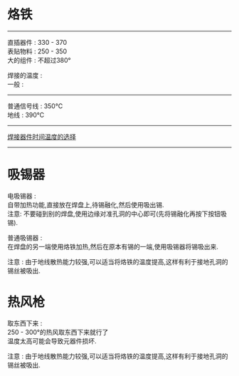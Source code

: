 # 烙铁
___
直插器件 : 330 - 370    
表贴物料 : 250 - 350  
大的组件 : 不超过380°

焊接的温度 :   
一般 :   
___
普通信号线 :   350℃   
地线 :  390℃   
___
[焊接器件时间温度的选择](https://zhuanlan.zhihu.com/p/76460403#:~:text=1%E3%80%81%E6%A0%87%E7%A4%BA20-25W%EF%BC%8C%E5%AF%B9%E5%BA%94%E7%84%8A%E6%8E%A5%E6%B8%A9%E5%BA%A6%E4%B8%BA200-250%E5%BA%A6%EF%BC%9B%202%E3%80%81%E6%A0%87%E7%A4%BA30-35W%EF%BC%8C%E5%AF%B9%E5%BA%94%E7%84%8A%E6%8E%A5%E6%B8%A9%E5%BA%A6%E4%B8%BA250-300%E5%BA%A6%EF%BC%9B%203%E3%80%81%E6%A0%87%E7%A4%BA40-45W%EF%BC%8C%E5%AF%B9%E5%BA%94%E7%84%8A%E6%8E%A5%E6%B8%A9%E5%BA%A6%E4%B8%BA280-350%E5%BA%A6%EF%BC%9B,4%E3%80%81%E6%A0%87%E7%A4%BA50W%EF%BC%8C%E5%AF%B9%E5%BA%94%E7%84%8A%E6%8E%A5%E6%B8%A9%E5%BA%A6%E4%B8%BA320-380%E5%BA%A6%EF%BC%9B%205%E3%80%81%E6%A0%87%E7%A4%BA60W%EF%BC%8C%E5%AF%B9%E5%BA%94%E7%84%8A%E6%8E%A5%E6%B8%A9%E5%BA%A6%E4%B8%BA320-400%E5%BA%A6%EF%BC%9B%206%E3%80%81%E6%A0%87%E7%A4%BA75-80W%EF%BC%8C%E5%AF%B9%E5%BA%94%E7%84%8A%E6%8E%A5%E6%B8%A9%E5%BA%A6%E4%B8%BA350-400%E5%BA%A6%EF%BC%9B%207%E3%80%81%E6%A0%87%E7%A4%BA100W%EF%BC%8C%E5%AF%B9%E5%BA%94%E7%84%8A%E6%8E%A5%E6%B8%A9%E5%BA%A6%E4%B8%BA380-450%E5%BA%A6%EF%BC%9B)   
___

# 吸锡器
电吸锡器 :  
自带加热功能,直接放在焊盘上,待锡融化,然后使用吸出锡.   
注意: 不要碰到别的焊盘,使用边缘对准孔洞的中心即可(先将锡融化再按下按钮吸锡).  

普通吸锡器 :  
在焊盘的另一端使用烙铁加热,然后在原本有锡的一端,使用吸锡器将锡吸出来.

注意 :  由于地线散热能力较强,可以适当将烙铁的温度提高,这样有利于接地孔洞的锡丝被吸出.

# 热风枪
取东西下来 :    
250 - 300°的热风取东西下来就行了    
温度太高可能会导致元器件损坏.      

注意 :  由于地线散热能力较强,可以适当将烙铁的温度提高,这样有利于接地孔洞的锡丝被吸出.
